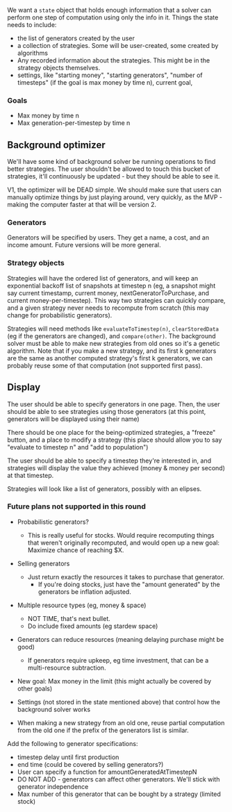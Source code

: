 


We want a `state` object that holds enough information that a solver can perform one step of computation using only the info in it. Things the state needs to include:

 - the list of generators created by the user
 - a collection of strategies. Some will be user-created, some created by algorithms
 - Any recorded information about the strategies. This might be in the strategy objects themselves.
 - settings, like "starting money", "starting generators", "number of timesteps" (if the goal is max money by time n), current goal, 


 ### Goals
 - Max money by time n
 - Max generation-per-timestep by time n



## Background optimizer
We'll have some kind of background solver be running operations to find better strategies. The user shouldn't be allowed to touch this bucket of strategies, it'll continuously be updated - but they should be able to see it.

V1, the optimizer will be DEAD simple. We should make sure that users can manually optimize things by just playing around, very quickly, as the MVP - making the computer faster at that will be version 2.


### Generators
Generators will be specified by users. They get a name, a cost, and an income amount. Future versions will be more general.

### Strategy objects
Strategies will have the ordered list of generators, and will keep an exponential backoff list of snapshots at timestep n (eg, a snapshot might say current timestamp, current money, nextGeneratorToPurchase, and current money-per-timestep). This way two strategies can quickly compare, and a given strategy never needs to recompute from scratch (this may change for probabilistic generators).

Strategies will need methods like `evaluateToTimestep(n)`, `clearStoredData` (eg if the generators are changed), and `compare(other)`. The background solver must be able to make new strategies from old ones so it's a genetic algorithm. Note that if you make a new strategy, and its first k generators are the same as another computed strategy's first k generators, we can probably reuse some of that computation (not supported first pass).


## Display
The user should be able to specify generators in one page.
Then, the user should be able to see strategies using those generators (at this point, generators will be displayed using their name)

There should be one place for the being-optimized strategies, a "freeze" button, and a place to modify a strategy (this place should allow you to say "evaluate to timestep n" and "add to population")

The user should be able to specify a timestep they're interested in, and strategies will display the value they achieved (money & money per second) at that timestep.   

Strategies will look like a list of generators, possibly with an elipses.







 ### Future plans not supported in this round
 - Probabilistic generators? 
    - This is really useful for stocks. Would require recomputing things that weren't originally recomputed, and would open up a new goal: Maximize chance of reaching $X. 
- Selling generators
    - Just return exactly the resources it takes to purchase that generator.
        - If you're doing stocks, just have the "amount generated" by the generators be inflation adjusted.
- Multiple resource types (eg, money & space)
    - NOT TIME, that's next bullet.
    - Do include fixed amounts (eg stardew space)
- Generators can reduce resources (meaning delaying purchase might be good)
    - If generators require upkeep, eg time investment, that can be a multi-resource subtraction.

- New goal: Max money in the limit (this might actually be covered by other goals)

- Settings (not stored in the state mentioned above) that control how the background solver works

- When making a new strategy from an old one, reuse partial computation from the old one if the prefix of the generators list is similar.

Add the following to generator specifications:
 - timestep delay until first production
 - end time (could be covered by selling generators?)
 - User can specify a function for amountGeneratedAtTimestepN
 - DO NOT ADD - generators can affect other generators. We'll stick with generator independence
 - Max number of this generator that can be bought by a strategy (limited stock)


